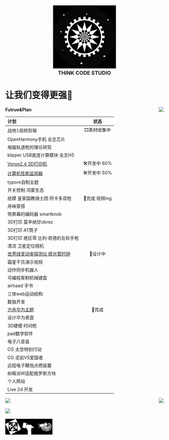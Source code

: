 <h3 align="center">
  <img src="./logo_1.png" width="200"/><br/>
  THINK CODE STUDIO
</h3>



# 让我们变得更强💪  
 
<img  src="https://github.com/ThinkCodeStudio/Markdown-Image/blob/master/power.jpg" align="right"/>

**Futrue&Plan**

| 计划                            |     状态     | 
| :------------------------------ | :---------:  |
|战地1视频剪辑                     |🎞素材收集中  |
|OpenHarmony手机 全志芯片          |              |  
|电磁轨道枪的理论研究              |              |  
|klipper USB直连计算模块 全志H5    |              |  
|[Voron2.4 3D打印机](https://github.com/ThinkCodeStudio/my_voron2.4_3dPrinter)                 | 🛠开发中 60% |  
|[计算机性能监视器](https://github.com/ThinkCodeStudio/PCresource)                 | 🛠开发中 50% |  
|typore自制主题                    |              |  
|开关控制 鸿蒙生态                 |              | 
|纸模 皇家国教骑士团 阿卡多双枪     |   🎉完成 视频ing    |  
|舟味穿搭                          |              |  
|带屏幕的编码器 smartknob          |              |
|3D打印 莫辛纳甘obrez              |              |
|3D打印 AT筒子                     |              |
|3D打印 绝区零 比利·奇德的左轮手枪  |              |
|漂流 卫星定位相机                  |              |
|[世界线变动率探测仪 辉光管时钟](https://github.com/ThinkCodeStudio/DivergenceMeter)      |   📐设计中   |
|霜星干员演示视频                  |               |
|动作同步机器人                    |               |
|可编程客制机械键盘                |               |
|airhaed 手书                      |               |
|三体web运动结构                   |               |
|数独开发                          |               |
|[方舟华为主题](https://www.bilibili.com/video/BV1hP4y1t7Sn?spm_id_from=333.999.0.0&vd_source=2c5839a01c12f5ad2a1af86f5fcbaf20)                      |     🎉完成    |
|设计华为表盘                      |               |
|3D建模 时间枪                     |               |
|pad数学软件                       |               |
|电子八音盒                        |               |
|CG 太空特别行动                   |               |
|CG 泥岩VS爱国者                   |               |
|远程电子鞭炮点燃装置              |               |
|树莓派W适配俄罗斯方块             |               |
|个人网站                          |               |
|Live 2d 开发                      |               |

<p>
 <img  src="https://github-readme-stats.vercel.app/api/top-langs/?username=ThinkCodeStudio&layout=compact&theme=midnight-purple" align="right"/>
 <img  src="https://github-readme-stats.vercel.app/api?username=ThinkCodeStudio&theme=midnight-purple" width="415"/>
</p>

![](https://activity-graph.herokuapp.com/graph?username=ThinkCodeStudio&theme=react-dark)

<img src="./logo_2.png" align="left" width="50" high="50"/>
<img src="./logo_3.png" align="left" width="50" high="50"/>
<img src="./logo_4.png" align="left" width="50" high="50"/>
